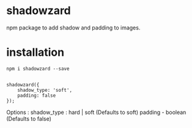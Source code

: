# shadowzard
npm package to add shadow and padding to images.

# installation
`npm i shadowzard --save`


```import { shadowzard } from 'shadowzardy';

shadowzard({
    shadow_type: 'soft',
    padding: false
});
```
Options :
shadow_type : hard | soft (Defaults to soft)
padding - boolean (Defaults to false)
